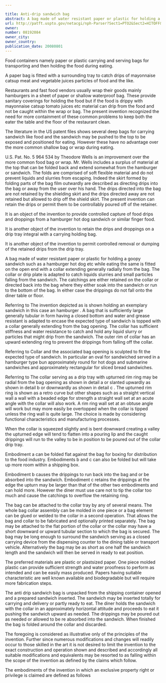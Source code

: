 ```yaml
---

title: Anti-drip sandwich bag
abstract: A bag made of water resistant paper or plastic for holding a “goopy” sandwich such as a hamburger, hot dog, etc while eating the same is fitted on the open end with a collar extending generally radially from the bag. The collar or drip plate is adapted to catch liquids, slurries, and small particles falling from the sandwich. The catchings are either retained on the collar or directed back into the bag where they either soak into the sandwich or run to the bottom of the bag. In either case, the drippings do not fall onto the diner, table, or floor.
url: http://patft.uspto.gov/netacgi/nph-Parser?Sect1=PTO2&Sect2=HITOFF&p=1&u=%2Fnetahtml%2FPTO%2Fsearch-adv.htm&r=1&f=G&l=50&d=PALL&S1=08192084&OS=08192084&RS=08192084
owner: 
number: 08192084
owner_city: 
owner_country: 
publication_date: 20080801
---
```

Food containers namely paper or plastic carrying and serving bags for transporting and then holding the food during eating.

A paper bag is fitted with a surrounding tray to catch drips of mayonnaise catsup meat and vegetable juices particles of food and the like.

Restaurants and fast food vendors usually wrap their goods mainly hamburgers in a sheet of paper or shallow waterproof bag. These provide sanitary coverings for holding the food but if the food is drippy with mayonnaise catsup tomato juices etc material can drip from the food and not be caught within the wrap or bag. The present invention recognized the need for more containment of these common problems to keep both the eater the table and the floor of the restaurant clean.

The literature in the US patent files shows several deep bags for carrying sandwich like food and the sandwich may be pushed to the top to be exposed and positioned for eating. However these have no advantage over the more common shallow bag or wrap during eating.

U.S. Pat. No. 5 964 534 by Theodore Wells is an improvement over the more common food bag or wrap. Mr. Wells includes a surplus of material at the top that can be folded back and extend somewhat from the hamburger or sandwich. The folds are comprised of soft flexible material and do not prevent liquids and slurries from escaping. Indeed the skirt formed by folding parts of the bag film outwardly are described as directing drips into the bag or away from the user over his hand. The drips directed into the bag are not retained by the shielding skirt and the drips directed away are not retained but allowed to drip off the shield skirt. The present invention can retain the drips or permit them to be controllably poured off of the retainer.

It is an object of the invention to provide controlled capture of food drips and droppings from a hamburger hot dog sandwich or similar finger food.

It is another object of the invention to retain the drips and droppings on a drip tray integral with a carrying holding bag.

It is another object of the invention to permit controlled removal or dumping of the retained drips from the drip tray.

A bag made of water resistant paper or plastic for holding a goopy sandwich such as a hamburger hot dog etc while eating the same is fitted on the open end with a collar extending generally radially from the bag. The collar or drip plate is adapted to catch liquids slurries and small particles falling from the sandwich. The catchings are either retained on the collar or directed back into the bag where they either soak into the sandwich or run to the bottom of the bag. In either case the drippings do not fall onto the diner table or floor.

Referring to The invention depicted as is shown holding an exemplary sandwich in this case an hamburger . A bag that is sufficiently large generally tubular in form having a closed bottom and water and grease resistant is adapted to encase the expected type of sandwich is topped with a collar generally extending from the bag opening. The collar has sufficient stiffness and water resistance to catch and hold any liquid slurry or particles that might drip from the sandwich. The outer rim of collar has an upward extending ring to prevent the drippings from falling off the collar.

Referring to Collar and the associated bag opening is sculpted to fit the expected type of sandwich. In particular an oval for sandwiched served in a hamburger type bun approximately round for hot dogs and submarine sandwiches and approximately rectangular for sliced bread sandwiches.

Referring to The collar serving as a drip tray with upturned rim ring may be radial from the bag opening as shown in detail a or slanted upwardly as shown in detail b or downwardly as shown in detail c . The upturned rim ring is shown as a retro curve but other shapes such as a straight vertical wall a wall with a beaded edge for strength a straight wall set at an acute angle with the collar will also work. A rim ring wall set at an obtuse angle will work but may more easily be overtopped when the collar is tipped unless the ring wall is quite large. The choice is made by considering functional characteristics and manufacturing processes.

When the collar is squeezed slightly and is bent downward creating a valley the upturned edge will tend to flatten into a pouring lip and the caught drippings will run to the valley to be in position to be poured out of the collar drip tray.

Embodiment a can be folded flat against the bag for boxing for distribution to the food industry. Embodiments b and c can also be folded but will take up more room within a shipping box.

Embodiment b causes the drippings to run back into the bag and or be absorbed into the sandwich. Embodiment c retains the drippings at the edge the upturn may be larger than that of the other two embodiments and can hold more. However the diner must use care not to tip the collar too much and cause the catchings to overflow the retaining ring.

The bag can be attached to the collar tray by any of several means. The whole bag collar assembly can be molded in one piece or a bag element can be glued or welded to the collar in a second operation. That allows the bag and collar to be fabricated and optionally printed separately. The bag may be attached to the flat portion of the collar or the collar may have a short downward or upward tubular section to which the bag is secured. The bag may be long enough to surround the sandwich serving as a closed carrying device from the dispensing counter to the dining table or transport vehicle. Alternatively the bag may be as short as one half the sandwich length and the sandwich will then be served in ready to eat position.

The preferred materials are plastic or plastsized paper. One piece molded plastic can provide sufficient strength and water proofness to perform as intended and can be easily mass produced. Papers having suitable characteristic are well known available and biodegradable but will require more fabrication steps.

The anti drip sandwich bag is unpacked from the shipping container opened and a prepared sandwich inserted. The sandwich may be inserted totally for carrying and delivery or partly ready to eat. The diner holds the sandwich with the collar in an approximately horizontal attitude and proceeds to eat it pushing the sandwich upward as needed. The drippings may be poured out as needed or allowed to be re absorbed into the sandwich. When finished the bag is folded around the collar and discarded.

The foregoing is considered as illustrative only of the principles of the invention. Further since numerous modifications and changes will readily occur to those skilled in the art it is not desired to limit the invention to the exact construction and operation shown and described and accordingly all suitable modifications and equivalents may be resorted to as falling within the scope of the invention as defined by the claims which follow.

The embodiments of the invention in which an exclusive property right or privilege is claimed are defined as follows 

